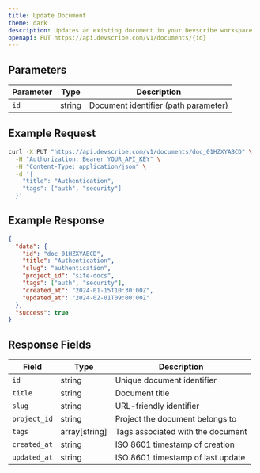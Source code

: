 ```yaml
---
title: Update Document
theme: dark
description: Updates an existing document in your Devscribe workspace
openapi: PUT https://api.devscribe.com/v1/documents/{id}
---
```


## Parameters

| Parameter | Type | Description |
|-----------|------|-------------|
| `id` | string | Document identifier (path parameter) |

## Example Request

```bash
curl -X PUT "https://api.devscribe.com/v1/documents/doc_01HZXYABCD" \
  -H "Authorization: Bearer YOUR_API_KEY" \
  -H "Content-Type: application/json" \
  -d '{
    "title": "Authentication",
    "tags": ["auth", "security"]
  }'
```

## Example Response

```json
{
  "data": {
    "id": "doc_01HZXYABCD",
    "title": "Authentication",
    "slug": "authentication",
    "project_id": "site-docs",
    "tags": ["auth", "security"],
    "created_at": "2024-01-15T10:30:00Z",
    "updated_at": "2024-02-01T09:00:00Z"
  },
  "success": true
}
```

## Response Fields

| Field | Type | Description |
|-------|------|-------------|
| `id` | string | Unique document identifier |
| `title` | string | Document title |
| `slug` | string | URL-friendly identifier |
| `project_id` | string | Project the document belongs to |
| `tags` | array[string] | Tags associated with the document |
| `created_at` | string | ISO 8601 timestamp of creation |
| `updated_at` | string | ISO 8601 timestamp of last update | 